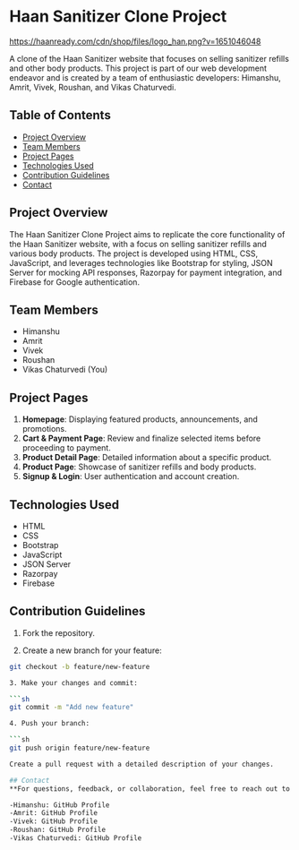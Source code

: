 # Haan Sanitizer Clone Project

https://haanready.com/cdn/shop/files/logo_han.png?v=1651046048

A clone of the Haan Sanitizer website that focuses on selling sanitizer refills and other body products. This project is part of our web development endeavor and is created by a team of enthusiastic developers: Himanshu, Amrit, Vivek, Roushan, and Vikas Chaturvedi.

## Table of Contents

- [Project Overview](#project-overview)
- [Team Members](#team-members)
- [Project Pages](#project-pages)
- [Technologies Used](#technologies-used)
- [Contribution Guidelines](#contribution-guidelines)
- [Contact](#contact)

## Project Overview

The Haan Sanitizer Clone Project aims to replicate the core functionality of the Haan Sanitizer website, with a focus on selling sanitizer refills and various body products. The project is developed using HTML, CSS, JavaScript, and leverages technologies like Bootstrap for styling, JSON Server for mocking API responses, Razorpay for payment integration, and Firebase for Google authentication.

## Team Members

- Himanshu
- Amrit
- Vivek
- Roushan
- Vikas Chaturvedi (You)

## Project Pages

1. **Homepage**: Displaying featured products, announcements, and promotions.
2. **Cart & Payment Page**: Review and finalize selected items before proceeding to payment.
3. **Product Detail Page**: Detailed information about a specific product.
4. **Product Page**: Showcase of sanitizer refills and body products.
5. **Signup & Login**: User authentication and account creation.

## Technologies Used

- HTML
- CSS
- Bootstrap
- JavaScript
- JSON Server
- Razorpay
- Firebase



## Contribution Guidelines

1. Fork the repository.

2. Create a new branch for your feature:

```sh
git checkout -b feature/new-feature

3. Make your changes and commit:

```sh
git commit -m "Add new feature"

4. Push your branch:

```sh
git push origin feature/new-feature

Create a pull request with a detailed description of your changes.

## Contact
**For questions, feedback, or collaboration, feel free to reach out to any of the team members:**

-Himanshu: GitHub Profile
-Amrit: GitHub Profile
-Vivek: GitHub Profile
-Roushan: GitHub Profile
-Vikas Chaturvedi: GitHub Profile
